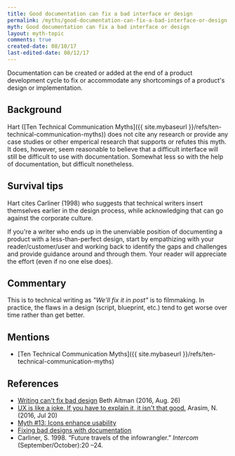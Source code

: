 ```yaml
---
title: Good documentation can fix a bad interface or design
permalink: /myths/good-documentation-can-fix-a-bad-interface-or-design
myth: Good documentation can fix a bad interface or design
layout: myth-topic
comments: true
created-date: 08/10/17
last-edited-date: 08/12/17
---
```


Documentation can be created or added at the end of a product development cycle to fix or accommodate any shortcomings of a product's design or implementation.

## Background

Hart ([Ten Technical Communication Myths]({{ site.mybaseurl }}/refs/ten-technical-communication-myths)) does not cite any research or provide any case studies or other emperical research that supports or refutes this myth. It does, however, seem reasonable to believe that a difficult interface will still be difficult to use with documentation. Somewhat less so with the help of documentation, but difficult nonetheless.

## Survival tips

Hart cites Carliner (1998) who suggests that technical writers insert themselves earlier in the design process, while acknowledging that can go against the corporate culture. 

If you're a writer who ends up in the unenviable position of documenting a product with a less-than-perfect design, start by empathizing with your reader/customer/user and working back to identify the gaps and challenges and provide guidance around and through them. Your reader will appreciate the effort (even if no one else does).

## Commentary

This is to technical writing as _"We'll fix it in post"_ is to filmmaking. In practice, the flaws in a design (script, blueprint, etc.) tend to get worse over time rather than get better.

## Mentions

* [Ten Technical Communication Myths]({{ site.mybaseurl }}/refs/ten-technical-communication-myths)

## References

* [Writing can't fix bad design](https://medium.com/@beth.aitman/writing-cant-fix-bad-design-f318aabaaeb0) Beth Aitman (2016, Aug. 26)
* [UX is like a joke. If you have to explain it, it isn't that good.](https://arcweb.co/good-ux-is-like-a-joke-if-you-have-to-explain-it-it-isnt-that-good/) Arasim, N. (2016, Jul 20)
* [Myth #13: Icons enhance usability](http://uxmyths.com/post/715009009/myth-icons-enhance-usability)
* [Fixing bad designs with documentation](http://www.g2meyer.com/usablehelp/singles/738.html)
* Carliner, S. 1998. “Future travels of the infowrangler.” _Intercom_ (September/October):20 –24.